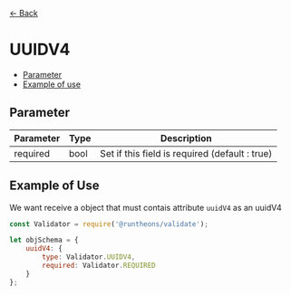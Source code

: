 [<- Back](https://github.com/Runtheons/runtheons-validate#type)

# UUIDV4

- [Parameter](https://github.com/Runtheons/runtheons-validate/blob/master/doc/uuidv4.md#parameter)
- [Example of use](https://github.com/Runtheons/runtheons-validate/blob/master/doc/uuidv4.md#example-of-use)

## Parameter

| Parameter | Type | Description                                    |
| --------- | ---- | ---------------------------------------------- |
| required  | bool | Set if this field is required (default : true) |

## Example of Use

We want receive a object that must contais attribute `uuidV4` as an uuidV4

```javascript
const Validator = require('@runtheons/validate');

let objSchema = {
	uuidV4: {
		type: Validator.UUIDV4,
		required: Validator.REQUIRED
	}
};
```
